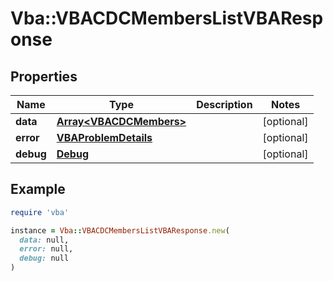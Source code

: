 # Vba::VBACDCMembersListVBAResponse

## Properties

| Name | Type | Description | Notes |
| ---- | ---- | ----------- | ----- |
| **data** | [**Array&lt;VBACDCMembers&gt;**](VBACDCMembers.md) |  | [optional] |
| **error** | [**VBAProblemDetails**](VBAProblemDetails.md) |  | [optional] |
| **debug** | [**Debug**](Debug.md) |  | [optional] |

## Example

```ruby
require 'vba'

instance = Vba::VBACDCMembersListVBAResponse.new(
  data: null,
  error: null,
  debug: null
)
```


